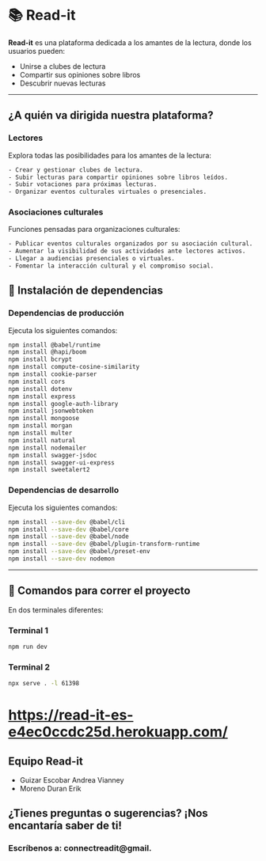
# 📚 Read-it

**Read-it** es una plataforma dedicada a los amantes de la lectura, donde los usuarios pueden:

- Unirse a clubes de lectura
- Compartir sus opiniones sobre libros
- Descubrir nuevas lecturas

---

## ¿A quién va dirigida nuestra plataforma?

### Lectores
Explora todas las posibilidades para los amantes de la lectura:
```bash
- Crear y gestionar clubes de lectura.
- Subir lecturas para compartir opiniones sobre libros leídos.
- Subir votaciones para próximas lecturas.
- Organizar eventos culturales virtuales o presenciales.
```

### Asociaciones culturales
Funciones pensadas para organizaciones culturales:
```bash
- Publicar eventos culturales organizados por su asociación cultural.
- Aumentar la visibilidad de sus actividades ante lectores activos.
- Llegar a audiencias presenciales o virtuales.
- Fomentar la interacción cultural y el compromiso social.
```

## 🔧 Instalación de dependencias

### Dependencias de producción

Ejecuta los siguientes comandos:

```bash
npm install @babel/runtime
npm install @hapi/boom
npm install bcrypt
npm install compute-cosine-similarity
npm install cookie-parser
npm install cors
npm install dotenv
npm install express
npm install google-auth-library
npm install jsonwebtoken
npm install mongoose
npm install morgan
npm install multer
npm install natural
npm install nodemailer
npm install swagger-jsdoc
npm install swagger-ui-express
npm install sweetalert2
```

### Dependencias de desarrollo

Ejecuta los siguientes comandos:

```bash
npm install --save-dev @babel/cli
npm install --save-dev @babel/core
npm install --save-dev @babel/node
npm install --save-dev @babel/plugin-transform-runtime
npm install --save-dev @babel/preset-env
npm install --save-dev nodemon
```

---

## 🚀 Comandos para correr el proyecto

En dos terminales diferentes:

### Terminal 1
```bash
npm run dev
```

### Terminal 2
```bash
npx serve . -l 61398
```

# https://read-it-es-e4ec0ccdc25d.herokuapp.com/

## Equipo Read-it
- Guizar Escobar Andrea Vianney
- Moreno Duran Erik

## ¿Tienes preguntas o sugerencias? ¡Nos encantaría saber de ti!
### Escríbenos a: connectreadit@gmail.

